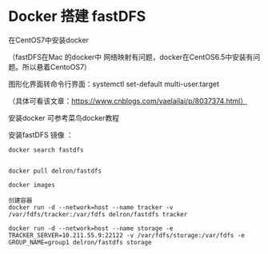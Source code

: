 # Docker 搭建 fastDFS



在CentOS7中安装docker

（fastDFS在Mac 的docker中 网络映射有问题，docker在CentOS6.5中安装有问题。所以悬着CentoOS7）

图形化界面转命令行界面：systemctl set-default multi-user.target

（具体可看该文章：https://www.cnblogs.com/vaelailai/p/8037374.html）

安装docker 可参考菜鸟docker教程



安装fastDFS 镜像 ：

```
docker search fastdfs


docker pull delron/fastdfs

docker images

创建容器
docker run -d --network=host --name tracker -v /var/fdfs/tracker:/var/fdfs delron/fastdfs tracker

docker run -d --network=host --name storage -e TRACKER_SERVER=10.211.55.9:22122 -v /var/fdfs/storage:/var/fdfs -e GROUP_NAME=group1 delron/fastdfs storage


```